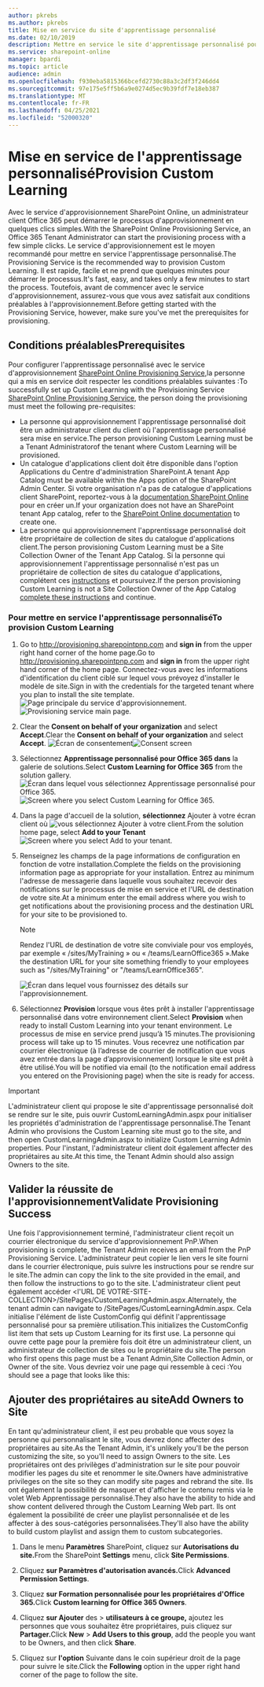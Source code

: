 ```yaml
---
author: pkrebs
ms.author: pkrebs
title: Mise en service du site d'apprentissage personnalisé
ms.date: 02/10/2019
description: Mettre en service le site d'apprentissage personnalisé pour Office 365 via le moteur d'approvisionnement SharePoint
ms.service: sharepoint-online
manager: bpardi
ms.topic: article
audience: admin
ms.openlocfilehash: f930eba5815366bcefd2730c88a3c2df3f246dd4
ms.sourcegitcommit: 97e175e5ff5b6a9e0274d5ec9b39fdf7e18eb387
ms.translationtype: MT
ms.contentlocale: fr-FR
ms.lasthandoff: 04/25/2021
ms.locfileid: "52000320"
---
```

# <a name="provision-custom-learning"></a><span data-ttu-id="c57df-103">Mise en service de l'apprentissage personnalisé</span><span class="sxs-lookup"><span data-stu-id="c57df-103">Provision Custom Learning</span></span>

<span data-ttu-id="c57df-104">Avec le service d'approvisionnement SharePoint Online, un administrateur client Office 365 peut démarrer le processus d'approvisionnement en quelques clics simples.</span><span class="sxs-lookup"><span data-stu-id="c57df-104">With the SharePoint Online Provisioning Service, an Office 365 Tenant Administrator can start the provisioning process with a few simple clicks.</span></span> <span data-ttu-id="c57df-105">Le service d'approvisionnement est le moyen recommandé pour mettre en service l'apprentissage personnalisé.</span><span class="sxs-lookup"><span data-stu-id="c57df-105">The Provisioning Service is the recommended way to provision Custom Learning.</span></span> <span data-ttu-id="c57df-106">Il est rapide, facile et ne prend que quelques minutes pour démarrer le processus.</span><span class="sxs-lookup"><span data-stu-id="c57df-106">It's fast, easy, and takes only a few minutes to start the process.</span></span> <span data-ttu-id="c57df-107">Toutefois, avant de commencer avec le service d'approvisionnement, assurez-vous que vous avez satisfait aux conditions préalables à l'approvisionnement.</span><span class="sxs-lookup"><span data-stu-id="c57df-107">Before getting started with the Provisioning Service, however, make sure you've met the prerequisites for provisioning.</span></span>

## <a name="prerequisites"></a><span data-ttu-id="c57df-108">Conditions préalables</span><span class="sxs-lookup"><span data-stu-id="c57df-108">Prerequisites</span></span>
 
<span data-ttu-id="c57df-109">Pour configurer l'apprentissage personnalisé avec le service d'approvisionnement [SharePoint Online Provisioning Service,](https://provisioning.sharepointpnp.com)la personne qui a mis en service doit respecter les conditions préalables suivantes :</span><span class="sxs-lookup"><span data-stu-id="c57df-109">To successfully set up Custom Learning with the Provisioning Service [SharePoint Online Provisioning Service](https://provisioning.sharepointpnp.com), the person doing the provisioning must meet the following pre-requisites:</span></span> 
 
- <span data-ttu-id="c57df-110">La personne qui approvisionnement l'apprentissage personnalisé doit être un administrateur client du client où l'apprentissage personnalisé sera mise en service.</span><span class="sxs-lookup"><span data-stu-id="c57df-110">The person provisioning Custom Learning must be a Tenant Administratorof the tenant where Custom Learning will be provisioned.</span></span>  
- <span data-ttu-id="c57df-111">Un catalogue d'applications client doit être disponible dans l'option Applications du Centre d'administration SharePoint.</span><span class="sxs-lookup"><span data-stu-id="c57df-111">A tenant App Catalog must be available within the Apps option of the SharePoint Admin Center.</span></span> <span data-ttu-id="c57df-112">Si votre organisation n'a pas de catalogue d'applications client SharePoint, reportez-vous à la [documentation SharePoint Online](/sharepoint/use-app-catalog) pour en créer un.</span><span class="sxs-lookup"><span data-stu-id="c57df-112">If your organization does not have an SharePoint tenant App catalog, refer to the [SharePoint Online documentation](/sharepoint/use-app-catalog) to create one.</span></span>  
- <span data-ttu-id="c57df-113">La personne qui approvisionnement l'apprentissage personnalisé doit être propriétaire de collection de sites du catalogue d'applications client.</span><span class="sxs-lookup"><span data-stu-id="c57df-113">The person provisioning Custom Learning must be a Site Collection Owner of the Tenant App Catalog.</span></span> <span data-ttu-id="c57df-114">Si la personne qui approvisionnement l'apprentissage personnalisé n'est pas un propriétaire de collection de sites du catalogue d'applications, complétent ces [instructions](addappadmin.md) et poursuivez.</span><span class="sxs-lookup"><span data-stu-id="c57df-114">If the person provisioning Custom Learning is not a Site Collection Owner of the App Catalog [complete these instructions](addappadmin.md) and continue.</span></span> 

### <a name="to-provision-custom-learning"></a><span data-ttu-id="c57df-115">Pour mettre en service l'apprentissage personnalisé</span><span class="sxs-lookup"><span data-stu-id="c57df-115">To provision Custom Learning</span></span>

1. <span data-ttu-id="c57df-116">Go to http://provisioning.sharepointpnp.com and **sign in** from the upper right hand corner of the home page.</span><span class="sxs-lookup"><span data-stu-id="c57df-116">Go to http://provisioning.sharepointpnp.com and **sign in** from the upper right hand corner of the home page.</span></span>  <span data-ttu-id="c57df-117">Connectez-vous avec les informations d'identification du client ciblé sur lequel vous prévoyez d'installer le modèle de site.</span><span class="sxs-lookup"><span data-stu-id="c57df-117">Sign in with the  credentials for the targeted tenant where you plan to install the site template.</span></span>
<span data-ttu-id="c57df-118">![Page principale du service d'approvisionnement.](media/inst_signin.png)</span><span class="sxs-lookup"><span data-stu-id="c57df-118">![Provisioning service main page.](media/inst_signin.png)</span></span>

2. <span data-ttu-id="c57df-119">Clear the **Consent on behalf of your organization** and select **Accept**.</span><span class="sxs-lookup"><span data-stu-id="c57df-119">Clear the **Consent on behalf of your organization** and select **Accept**.</span></span>
<span data-ttu-id="c57df-120">![Écran de consentement](media/inst_perms.png)</span><span class="sxs-lookup"><span data-stu-id="c57df-120">![Consent screen](media/inst_perms.png)</span></span>

3. <span data-ttu-id="c57df-121">Sélectionnez **Apprentissage personnalisé pour Office 365 dans** la galerie de solutions.</span><span class="sxs-lookup"><span data-stu-id="c57df-121">Select **Custom Learning for Office 365** from the solution gallery.</span></span>
<span data-ttu-id="c57df-122">![Écran dans lequel vous sélectionnez Apprentissage personnalisé pour Office 365.](media/inst_select.png)</span><span class="sxs-lookup"><span data-stu-id="c57df-122">![Screen where you select Custom Learning for Office 365.](media/inst_select.png)</span></span>

4. <span data-ttu-id="c57df-123">Dans la page d'accueil de la solution, **sélectionnez** Ajouter à votre écran client où 
 ![ vous sélectionnez Ajouter à votre client.](media/inst_add.png)</span><span class="sxs-lookup"><span data-stu-id="c57df-123">From the solution home page, select **Add to your Tenant**
![Screen where you select Add to your tenant.](media/inst_add.png)</span></span>

5. <span data-ttu-id="c57df-124">Renseignez les champs de la page informations de configuration en fonction de votre installation.</span><span class="sxs-lookup"><span data-stu-id="c57df-124">Complete the fields on the provisioning information page as appropriate for your installation.</span></span> <span data-ttu-id="c57df-125">Entrez au minimum l'adresse de messagerie dans laquelle vous souhaitez recevoir des notifications sur le processus de mise en service et l'URL de destination de votre site.</span><span class="sxs-lookup"><span data-stu-id="c57df-125">At a minimum enter the email address where you wish to get notifications about the provisioning process and the destination URL for your site to be provisioned to.</span></span>  
   > [!NOTE]
   > <span data-ttu-id="c57df-126">Rendez l'URL de destination de votre site conviviale pour vos employés, par exemple « /sites/MyTraining » ou « /teams/LearnOffice365 ».</span><span class="sxs-lookup"><span data-stu-id="c57df-126">Make the destination URL for your site something friendly to your employees such as "/sites/MyTraining" or "/teams/LearnOffice365".</span></span>

   ![Écran dans lequel vous fournissez des détails sur l'approvisionnement.](media/inst_options.png)

6. <span data-ttu-id="c57df-128">Sélectionnez **Provision** lorsque vous êtes prêt à installer l'apprentissage personnalisé dans votre environnement client.</span><span class="sxs-lookup"><span data-stu-id="c57df-128">Select **Provision** when ready to install Custom Learning into your tenant environment.</span></span>  <span data-ttu-id="c57df-129">Le processus de mise en service prend jusqu’à 15 minutes.</span><span class="sxs-lookup"><span data-stu-id="c57df-129">The provisioning process will take up to 15 minutes.</span></span> <span data-ttu-id="c57df-130">Vous recevrez une notification par courrier électronique (à l’adresse de courrier de notification que vous avez entrée dans la page d’approvisionnement) lorsque le site est prêt à être utilisé.</span><span class="sxs-lookup"><span data-stu-id="c57df-130">You will be notified via email (to the notification email address you entered on the Provisioning page) when the site is ready for access.</span></span>

> [!IMPORTANT]
> <span data-ttu-id="c57df-131">L'administrateur client qui propose le site d'apprentissage personnalisé doit se rendre sur le site, puis ouvrir CustomLearningAdmin.aspx pour initialiser les propriétés d'administration de l'apprentissage personnalisé.</span><span class="sxs-lookup"><span data-stu-id="c57df-131">The Tenant Admin who provisions the Custom Learning site must go to the site, and then open CustomLearningAdmin.aspx to initialize Custom Learning Admin properties.</span></span> <span data-ttu-id="c57df-132">Pour l'instant, l'administrateur client doit également affecter des propriétaires au site.</span><span class="sxs-lookup"><span data-stu-id="c57df-132">At this time, the Tenant Admin should also assign Owners to the site.</span></span> 

## <a name="validate-provisioning-success"></a><span data-ttu-id="c57df-133">Valider la réussite de l'approvisionnement</span><span class="sxs-lookup"><span data-stu-id="c57df-133">Validate Provisioning Success</span></span>

<span data-ttu-id="c57df-134">Une fois l'approvisionnement terminé, l'administrateur client reçoit un courrier électronique du service d'approvisionnement PnP.</span><span class="sxs-lookup"><span data-stu-id="c57df-134">When provisioning is complete, the Tenant Admin receives an email from the PnP Provisioning Service.</span></span> <span data-ttu-id="c57df-135">L'administrateur peut copier le lien vers le site fourni dans le courrier électronique, puis suivre les instructions pour se rendre sur le site.</span><span class="sxs-lookup"><span data-stu-id="c57df-135">The admin can copy the link to the site provided in the email, and then follow the instructions to go to the site.</span></span> <span data-ttu-id="c57df-136">L'administrateur client peut également accéder <l'URL DE VOTRE-SITE-COLLECTION>/SitePages/CustomLearningAdmin.aspx.</span><span class="sxs-lookup"><span data-stu-id="c57df-136">Alternately, the tenant admin can navigate to <YOUR-SITE-COLLECTION-URL>/SitePages/CustomLearningAdmin.aspx.</span></span> <span data-ttu-id="c57df-137">Cela initialise l'élément de liste CustomConfig qui définit l'apprentissage personnalisé pour sa première utilisation.</span><span class="sxs-lookup"><span data-stu-id="c57df-137">This initializes the CustomConfig list item that sets up Custom Learning for its first use.</span></span> <span data-ttu-id="c57df-138">La personne qui ouvre cette page pour la première fois doit être un administrateur client, un administrateur de collection de sites ou le propriétaire du site.</span><span class="sxs-lookup"><span data-stu-id="c57df-138">The person who first opens this page must be a Tenant Admin,Site Collection Admin, or Owner of the site.</span></span> <span data-ttu-id="c57df-139">Vous devriez voir une page qui ressemble à ceci :</span><span class="sxs-lookup"><span data-stu-id="c57df-139">You should see a page that looks like this:</span></span> 

## <a name="add-owners-to-site"></a><span data-ttu-id="c57df-140">Ajouter des propriétaires au site</span><span class="sxs-lookup"><span data-stu-id="c57df-140">Add Owners to Site</span></span>
<span data-ttu-id="c57df-141">En tant qu'administrateur client, il est peu probable que vous soyez la personne qui personnalisant le site, vous devrez donc affecter des propriétaires au site.</span><span class="sxs-lookup"><span data-stu-id="c57df-141">As the Tenant Admin, it's unlikely you'll be the person customizing the site, so you'll need to assign Owners to the site.</span></span> <span data-ttu-id="c57df-142">Les propriétaires ont des privilèges d'administration sur le site pour pouvoir modifier les pages du site et renommer le site.</span><span class="sxs-lookup"><span data-stu-id="c57df-142">Owners have administrative privileges on the site so they can modify site pages and rebrand the site.</span></span> <span data-ttu-id="c57df-143">Ils ont également la possibilité de masquer et d'afficher le contenu remis via le volet Web Apprentissage personnalisé.</span><span class="sxs-lookup"><span data-stu-id="c57df-143">They also have the ability to hide and show content delivered through the Custom Learning Web part.</span></span> <span data-ttu-id="c57df-144">Ils ont également la possibilité de créer une playlist personnalisée et de les affecter à des sous-catégories personnalisées.</span><span class="sxs-lookup"><span data-stu-id="c57df-144">They'll also have the ability to build custom playlist and assign them to custom subcategories.</span></span>  

1. <span data-ttu-id="c57df-145">Dans le menu **Paramètres** SharePoint, cliquez sur **Autorisations du site.**</span><span class="sxs-lookup"><span data-stu-id="c57df-145">From the SharePoint **Settings** menu, click **Site Permissions**.</span></span>
2. <span data-ttu-id="c57df-146">Cliquez **sur Paramètres d'autorisation avancés.**</span><span class="sxs-lookup"><span data-stu-id="c57df-146">Click **Advanced Permission Settings**.</span></span>
3. <span data-ttu-id="c57df-147">Cliquez **sur Formation personnalisée pour les propriétaires d'Office 365.**</span><span class="sxs-lookup"><span data-stu-id="c57df-147">Click **Custom learning for Office 365 Owners**.</span></span>
4. <span data-ttu-id="c57df-148">Cliquez **sur Ajouter** des  >  **utilisateurs à ce groupe,** ajoutez les personnes que vous souhaitez être propriétaires, puis cliquez sur **Partager.**</span><span class="sxs-lookup"><span data-stu-id="c57df-148">Click **New** > **Add Users to this group**, add the people you want to be Owners, and then click **Share**.</span></span>

8. <span data-ttu-id="c57df-149">Cliquez sur **l'option** Suivante dans le coin supérieur droit de la page pour suivre le site.</span><span class="sxs-lookup"><span data-stu-id="c57df-149">Click the **Following** option in the upper right hand corner of the page to follow the site.</span></span>  
